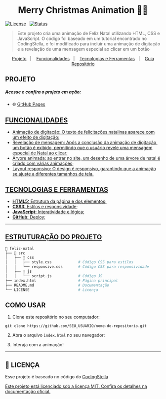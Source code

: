 <h1 align="center">Merry Christmas Animation 🎄✨</h1>

<div>
  
[![License](https://img.shields.io/badge/Licença-MIT-yellow)](./LICENSE)&nbsp;&nbsp;
[![Status](https://img.shields.io/badge/Status-Finalizado-blue)]()

</div>

> Este projeto cria uma animação de Feliz Natal utilizando HTML, CSS e JavaScript. O código foi baseado em um tutorial encontrado no CodingStella, e foi modificado para incluir uma animação de digitação e a revelação de uma mensagem especial ao clicar em um botão

<p align="center">
  <a href="#projeto">Projeto</a>&nbsp;&nbsp;&nbsp;|&nbsp;&nbsp;&nbsp;
  <a href="#funcionalidades">Funcionalidades</a>&nbsp;&nbsp;&nbsp;|&nbsp;&nbsp;&nbsp;
  <a href="#tecnologias-e-ferramentas">Tecnologias e Ferramentas</a>&nbsp;&nbsp;&nbsp;|&nbsp;&nbsp;&nbsp;
  <a href="#estruturação-do-projeto">Guia Repositório</a>
</p>

<h2>PROJETO</h2>
<h5>Acesse e confira o projeto em ação:</h5>

- 🌐 <a href="https://lucas16716.github.io/feliz-natal/">GitHub Pages

<h2>FUNCIONALIDADES</h2>

- Animação de digitação: O texto de felicitações natalinas aparece com um efeito de digitação;
- Revelação de mensagem: Após a conclusão da animação de digitação, um botão é exibido, permitindo que o usuário revele uma mensagem especial de Natal ao clicar;
- Árvore animada: ao entrar no site, um desenho de uma árvore de natal é criado com várias animações;
- Layout responsivo: O design é responsivo, garantindo que a animação se ajuste a diferentes tamanhos de tela.

<h2>TECNOLOGIAS E FERRAMENTAS</h2>

- **HTML5:** Estrutura da página e dos elementos;
- **CSS3:** Estilos e responsividade;
- **JavaScript:** Interatividade e lógica;
- **GitHub:** Deploy;

---

<h2>ESTRUTURAÇÃO DO PROJETO</h2>

```bash
📁 feliz-natal
├── 📂 src
│   ├── 📂 css
│   │   ├── style.css            # Código CSS para estilos
│   │   └── responsive.css       # Código CSS para responsividade
│   ├── 📂 js
│   │   └── script.js            # Código JS
├── index.html                   # Página principal
├── README.md                    # Documentação
└── LICENSE                      # Licença
```

<h2>COMO USAR</h2>

1. Clone este repositório no seu computador:

```
git clone https://github.com/SEU_USUARIO/nome-do-repositorio.git
```

2. Abra o arquivo `index.html` no seu navegador:

3. Interaja com a animação!

---

<h2>📝 LICENÇA</h2>
<p>Esse projeto é baseado no código do <a href="https://codingstella.com/how-to-create-merry-christmas-tree-animation-using-html-css-javascript/">CodingStella</p>
<p>Este projeto está licenciado sob a licença MIT. Confira os detalhes na documentação oficial.</p>
